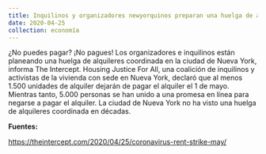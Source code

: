 ```yaml
---
title: Inquilinos y organizadores newyorquinos preparan una huelga de alquileres
date: 2020-04-25
collection: economía
---
```


¿No puedes pagar? ¡No pagues! Los organizadores e inquilinos están planeando una huelga de alquileres coordinada en la ciudad de Nueva York, informa The Intercept. Housing Justice For All, una coalición de inquilinos y activistas de la vivienda con sede en Nueva York, declaró que al menos 1.500 unidades de alquiler dejarán de pagar el alquiler el 1 de mayo. Mientras tanto, 5.000 personas se han unido a una promesa en línea para negarse a pagar el alquiler. La ciudad de Nueva York no ha visto una huelga de alquileres coordinada en décadas.

<!-- more -->

**Fuentes:**

https://theintercept.com/2020/04/25/coronavirus-rent-strike-may/
